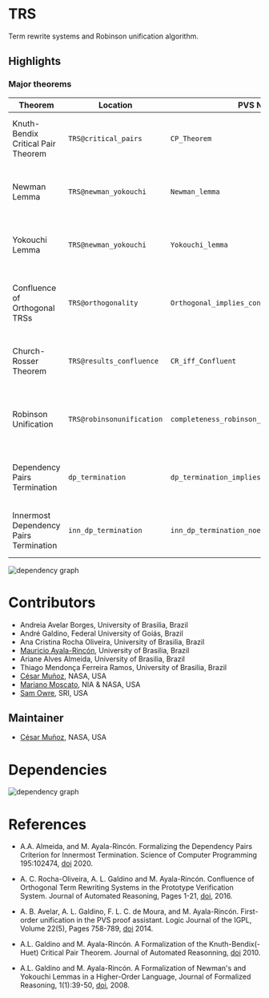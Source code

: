# TRS

Term rewrite systems and Robinson unification algorithm.

## Highlights

### Major theorems

| Theorem | Location | PVS Name | Contributors |
| --- | --- | --- | --- |
|Knuth-Bendix Critical Pair Theorem|`TRS@critical_pairs`|`CP_Theorem`| André Galdino, Mauricio Ayala-Rincón |
|Newman Lemma |`TRS@newman_yokouchi`|`Newman_lemma`| André Galdino, Mauricio Ayala-Rincón |
|Yokouchi Lemma |`TRS@newman_yokouchi`|`Yokouchi_lemma`| André Galdino, Mauricio Ayala-Rincón |
|Confluence of Orthogonal TRSs|`TRS@orthogonality`|`Orthogonal_implies_confluent`| Ana Cristina Rocha Oliveira, Mauricio Ayala-Rincón |
|Church-Rosser Theorem |`TRS@results_confluence`|`CR_iff_Confluent`| André Galdino, Mauricio Ayala-Rincón |
|Robinson Unification |`TRS@robinsonunification`|`completeness_robinson_unification_algorithm`| Andreia Avelar Borges, Mauricio Ayala-Rincón |
|Dependency Pairs Termination | `dp_termination`|`dp_termination_implies_noetherian` | Ariane Alves Almeida, Mauricio Ayala-Rincón
|Innermost Dependency Pairs Termination | `inn_dp_termination`|`inn_dp_termination_noetherian` | Ariane Alves Almeida, Mauricio Ayala-Rincón


![dependency graph](./TRS-zoomed.svg "Dependency Graph")

# Contributors
* Andreia Avelar Borges, University of Brasilia, Brazil
* André Galdino, Federal University of Goiás, Brazil
* Ana Cristina Rocha Oliveira, University of Brasilia, Brazil
* [Mauricio Ayala-Rincón](http://www.mat.unb.br/~ayala), University of Brasilia, Brazil
* Ariane Alves Almeida, University of Brasilia, Brazil
* Thiago Mendonça Ferreira Ramos, University of Brasilia, Brazil
* [César Muñoz](http://shemesh.larc.nasa.gov/people/cam), NASA, USA
* [Mariano Moscato](https://www.nianet.org/directory/research-staff/mariano-moscato/), NIA & NASA, USA
* [Sam Owre](http://www.csl.sri.com/users/owre), SRI, USA

## Maintainer
* [César Muñoz](http://shemesh.larc.nasa.gov/people/cam), NASA, USA

# Dependencies
![dependency graph](./TRS.svg "Dependency Graph")

# References
 
* A.A. Almeida, and M. Ayala-Rincón. Formalizing the Dependency Pairs Criterion for Innermost Termination. Science of Computer Programming 195:102474, [doi](https://doi.org/10.1016/j.scico.2020.102474) 2020.

* A. C. Rocha-Oliveira, A. L. Galdino and M. Ayala-Rincón. Confluence of Orthogonal Term Rewriting Systems in the Prototype Verification System. Journal of Automated Reasoning, Pages 1-21, [doi](https://doi.org/10.1007/s10817-016-9376-2), 2016.

* A. B. Avelar, A. L. Galdino, F. L. C. de Moura, and M. Ayala-Rincón. First-order unification in the PVS proof assistant. Logic Journal of the IGPL, Volume 22(5), Pages 758-789, [doi](https://doi.org/10.1093/jigpal/jzu012) 2014.

* A.L. Galdino and M. Ayala-Rincón. A Formalization of the Knuth-Bendix(-Huet) Critical Pair Theorem. Journal of Automated Reasonning, [doi](https://doi.org/10.1007/s10817-010-9165-2) 2010.

* A.L. Galdino and M. Ayala-Rincón. A Formalization of Newman's and Yokouchi Lemmas in a Higher-Order Language, Journal of Formalized Reasoning, 1(1):39-50, [doi](https://doi.org/10.6092/issn.1972-5787/1347),  2008. 